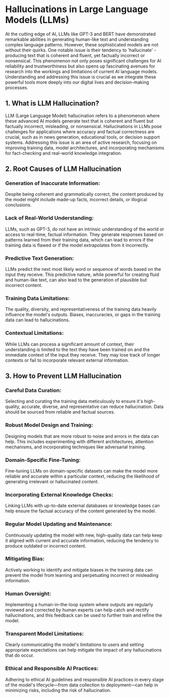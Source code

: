 
# Hallucinations in Large Language Models (LLMs)

At the cutting edge of AI, LLMs like GPT-3 and BERT have demonstrated remarkable abilities in generating human-like text and understanding complex language patterns. However, these sophisticated models are not without their quirks. One notable issue is their tendency to 'hallucinate' - producing text that is coherent and fluent, yet factually incorrect or nonsensical. This phenomenon not only poses significant challenges for AI reliability and trustworthiness but also opens up fascinating avenues for research into the workings and limitations of current AI language models. Understanding and addressing this issue is crucial as we integrate these powerful tools more deeply into our digital lives and decision-making processes.

## 1. What is LLM Hallucination?
LLM (Large Language Model) hallucination refers to a phenomenon where these advanced AI models generate text that is coherent and fluent but factually incorrect, misleading, or nonsensical. Hallucinations in LLMs pose challenges for applications where accuracy and factual correctness are crucial, such as in news generation, educational tools, or decision support systems. Addressing this issue is an area of active research, focusing on improving training data, model architectures, and incorporating mechanisms for fact-checking and real-world knowledge integration.

## 2. Root Causes of LLM Hallucination

### Generation of Inaccurate Information: 
Despite being coherent and grammatically correct, the content produced by the model might include made-up facts, incorrect details, or illogical conclusions.

### Lack of Real-World Understanding: 
LLMs, such as GPT-3, do not have an intrinsic understanding of the world or access to real-time, factual information. They generate responses based on patterns learned from their training data, which can lead to errors if the training data is flawed or if the model extrapolates from it incorrectly.

### Predictive Text Generation: 
LLMs predict the next most likely word or sequence of words based on the input they receive. This predictive nature, while powerful for creating fluid and human-like text, can also lead to the generation of plausible but incorrect content.

### Training Data Limitations: 
The quality, diversity, and representativeness of the training data heavily influence the model's outputs. Biases, inaccuracies, or gaps in the training data can lead to hallucinations.

### Contextual Limitations: 
While LLMs can process a significant amount of context, their understanding is limited to the text they have been trained on and the immediate context of the input they receive. They may lose track of longer contexts or fail to incorporate relevant external information.


## 3. How to Prevent LLM Hallucination

### Careful Data Curation: 
Selecting and curating the training data meticulously to ensure it's high-quality, accurate, diverse, and representative can reduce hallucination. Data should be sourced from reliable and factual sources.

### Robust Model Design and Training: 
Designing models that are more robust to noise and errors in the data can help. This includes experimenting with different architectures, attention mechanisms, and incorporating techniques like adversarial training.

### Domain-Specific Fine-Tuning: 
Fine-tuning LLMs on domain-specific datasets can make the model more reliable and accurate within a particular context, reducing the likelihood of generating irrelevant or hallucinated content.

### Incorporating External Knowledge Checks: 
Linking LLMs with up-to-date external databases or knowledge bases can help ensure the factual accuracy of the content generated by the model.

### Regular Model Updating and Maintenance: 
Continuously updating the model with new, high-quality data can help keep it aligned with current and accurate information, reducing the tendency to produce outdated or incorrect content.

### Mitigating Bias: 
Actively working to identify and mitigate biases in the training data can prevent the model from learning and perpetuating incorrect or misleading information.

### Human Oversight: 
Implementing a human-in-the-loop system where outputs are regularly reviewed and corrected by human experts can help catch and rectify hallucinations, and this feedback can be used to further train and refine the model.

### Transparent Model Limitations: 
Clearly communicating the model's limitations to users and setting appropriate expectations can help mitigate the impact of any hallucinations that do occur.

### Ethical and Responsible AI Practices: 
Adhering to ethical AI guidelines and responsible AI practices in every stage of the model's lifecycle—from data collection to deployment—can help in minimizing risks, including the risk of hallucination.





